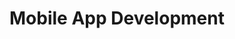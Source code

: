 ---
title: "Mobile App Development"
description: "This class looks up to generate the needed skills to design and develop technological solutions using mobile platforms. Therefore, specific topics as: mobile devices behaviour, mobile infraestructure, mobile environment infraestructure and the mobile development process, are studied through this course."

people:
  - marioLinares
  - sergioYodeb

term: 2019-20

layout: project
image: /img/project-images/event.png
---